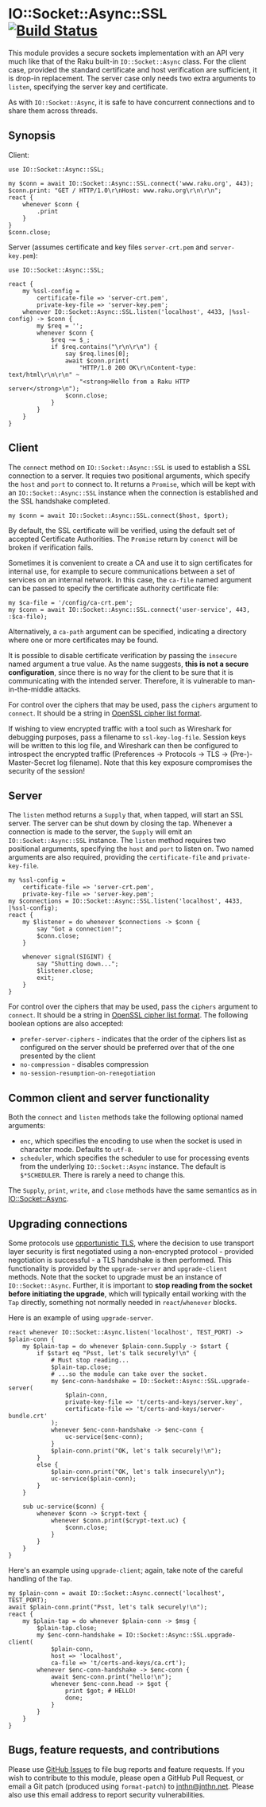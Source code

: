 # IO::Socket::Async::SSL [![Build Status](https://travis-ci.org/jnthn/p6-io-socket-async-ssl.svg?branch=master)](https://travis-ci.org/jnthn/p6-io-socket-async-ssl)

This module provides a secure sockets implementation with an API very much
like that of the Raku built-in `IO::Socket::Async` class. For the client
case, provided the standard certificate and host verification are sufficient,
it is drop-in replacement. The server case only needs two extra arguments to
`listen`, specifying the server key and certificate.

As with `IO::Socket::Async`, it is safe to have concurrent connections and to
share them across threads.

## Synopsis

Client:

    use IO::Socket::Async::SSL;

    my $conn = await IO::Socket::Async::SSL.connect('www.raku.org', 443);
    $conn.print: "GET / HTTP/1.0\r\nHost: www.raku.org\r\n\r\n";
    react {
        whenever $conn {
            .print
        }
    }
    $conn.close;

Server (assumes certificate and key files `server-crt.pem` and `server-key.pem`):

    use IO::Socket::Async::SSL;

    react {
        my %ssl-config =
            certificate-file => 'server-crt.pem',
            private-key-file => 'server-key.pem';
        whenever IO::Socket::Async::SSL.listen('localhost', 4433, |%ssl-config) -> $conn {
            my $req = '';
            whenever $conn {
                $req ~= $_;
                if $req.contains("\r\n\r\n") {
                    say $req.lines[0];
                    await $conn.print(
                        "HTTP/1.0 200 OK\r\nContent-type: text/html\r\n\r\n" ~
                        "<strong>Hello from a Raku HTTP server</strong>\n");
                    $conn.close;
                }
            }
        }
    }

## Client

The `connect` method on `IO::Socket::Async::SSL` is used to establish a SSL
connection to a server. It requies two positional arguments, which specify the
`host` and `port` to connect to. It returns a `Promise`, which will be kept
with an `IO::Socket::Async::SSL` instance when the connection is established
and the SSL handshake completed.

    my $conn = await IO::Socket::Async::SSL.connect($host, $port);

By default, the SSL certificate will be verified, using the default set of
accepted Certificate Authorities. The `Promise` return by `conenct` will be
broken if verification fails.

Sometimes it is convenient to create a CA and use it to sign certificates for
internal use, for example to secure communications between a set of services
on an internal network. In this case, the `ca-file` named argument can be
passed to specify the certificate authority certificate file:

    my $ca-file = '/config/ca-crt.pem';
    my $conn = await IO::Socket::Async::SSL.connect('user-service', 443, :$ca-file);

Alternatively, a `ca-path` argument can be specified, indicating a directory
where one or more certificates may be found.

It is possible to disable certificate verification by passing the `insecure`
named argument a true value. As the name suggests, **this is not a secure
configuration**, since there is no way for the client to be sure that it is
communicating with the intended server. Therefore, it is vulnerable to
man-in-the-middle attacks.

For control over the ciphers that may be used, pass the `ciphers` argument to
`connect`. It should be a string in [OpenSSL cipher list format](https://www.openssl.org/docs/man1.0.2/apps/ciphers.html).

If wishing to view encrypted traffic with a tool such as Wireshark for debugging
purposes, pass a filename to `ssl-key-log-file`. Session keys will be written to
this log file, and Wireshark can then be configured to introspect the encrypted
traffic (Preferences -> Protocols -> TLS -> (Pre-)-Master-Secret log filename). Note
that this key exposure compromises the security of the session!

## Server

The `listen` method returns a `Supply` that, when tapped, will start an SSL
server. The server can be shut down by closing the tap. Whenever a connection
is made to the server, the `Supply` will emit an `IO::Socket::Async::SSL`
instance. The `listen` method requires two positional arguments, specifying
the `host` and `port` to listen on. Two named arguments are also required,
providing the `certificate-file` and `private-key-file`.

    my %ssl-config =
        certificate-file => 'server-crt.pem',
        private-key-file => 'server-key.pem';
    my $connections = IO::Socket::Async::SSL.listen('localhost', 4433, |%ssl-config);
    react {
        my $listener = do whenever $connections -> $conn {
            say "Got a connection!";
            $conn.close;
        }

        whenever signal(SIGINT) {
            say "Shutting down...";
            $listener.close;
            exit;
        }
    }

For control over the ciphers that may be used, pass the `ciphers` argument to
`connect`. It should be a string in [OpenSSL cipher list format](https://www.openssl.org/docs/man1.0.2/apps/ciphers.html). The following boolean options are also accepted:

* `prefer-server-ciphers` - indicates that the order of the ciphers list as
  configured on the server should be preferred over that of the one presented
  by the client
* `no-compression` - disables compression
* `no-session-resumption-on-renegotiation`

## Common client and server functionality

Both the `connect` and `listen` methods take the following optional named
arguments:

* `enc`, which specifies the encoding to use when the socket is used in
  character mode. Defaults to `utf-8`.
* `scheduler`, which specifies the scheduler to use for processing events from
  the underlying `IO::Socket::Async` instance. The default is `$*SCHEDULER`.
  There is rarely a need to change this.

The `Supply`, `print`, `write`, and `close` methods have the same semantics as
in [IO::Socket::Async](https://docs.raku.org/type/IO$COLON$COLONSocket$COLON$COLONAsync).

## Upgrading connections

Some protocols use [opportunistic TLS](https://en.wikipedia.org/wiki/Opportunistic_TLS),
where the decision to use transport layer security is first negotiated using
a non-encrypted protocol - provided negotiation is successful - a TLS handshake
is then performed. This functionality is provided by the `upgrade-server` and
`upgrade-client` methods. Note that the socket to upgrade must be an instance
of `IO::Socket::Async`. Further, it is important to **stop reading from the
socket before initiating the upgrade**, which will typically entail working with
the `Tap` directly, something not normally needed in `react`/`whenever` blocks.

Here is an example of using `upgrade-server`.

    react whenever IO::Socket::Async.listen('localhost', TEST_PORT) -> $plain-conn {
        my $plain-tap = do whenever $plain-conn.Supply -> $start {
            if $start eq "Psst, let's talk securely!\n" {
                # Must stop reading...
                $plain-tap.close;
                # ...so the module can take over the socket.
                my $enc-conn-handshake = IO::Socket::Async::SSL.upgrade-server(
                    $plain-conn,
                    private-key-file => 't/certs-and-keys/server.key',
                    certificate-file => 't/certs-and-keys/server-bundle.crt'
                );
                whenever $enc-conn-handshake -> $enc-conn {
                    uc-service($enc-conn);
                }
                $plain-conn.print("OK, let's talk securely!\n");
            }
            else {
                $plain-conn.print("OK, let's talk insecurely\n");
                uc-service($plain-conn);
            }
        }

        sub uc-service($conn) {
            whenever $conn -> $crypt-text {
                whenever $conn.print($crypt-text.uc) {
                    $conn.close;
                }
            }
        }
    }

Here's an example using `upgrade-client`; again, take note of the careful handling
of the `Tap`.

    my $plain-conn = await IO::Socket::Async.connect('localhost', TEST_PORT);
    await $plain-conn.print("Psst, let's talk securely!\n");
    react {
        my $plain-tap = do whenever $plain-conn -> $msg {
            $plain-tap.close;
            my $enc-conn-handshake = IO::Socket::Async::SSL.upgrade-client(
                $plain-conn,
                host => 'localhost',
                ca-file => 't/certs-and-keys/ca.crt');
            whenever $enc-conn-handshake -> $enc-conn {
                await $enc-conn.print("hello!\n");
                whenever $enc-conn.head -> $got {
                    print $got; # HELLO!
                    done;
                }
            }
        }
    }

## Bugs, feature requests, and contributions

Please use [GitHub Issues](https://github.com/jnthn/p6-io-socket-async-ssl/issues)
to file bug reports and feature requests. If you wish to contribute to this
module, please open a GitHub Pull Request, or email a Git patch (produced using
`format-patch`) to [jnthn@jnthn.net](mailto:jnthn@jnthn.net). Please also use
this email address to report security vulnerabilities.
